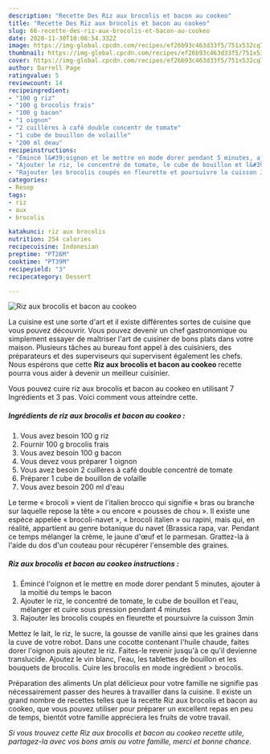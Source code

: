 ```yaml
---
description: "Recette Des Riz aux brocolis et bacon au cookeo"
title: "Recette Des Riz aux brocolis et bacon au cookeo"
slug: 66-recette-des-riz-aux-brocolis-et-bacon-au-cookeo
date: 2020-11-30T10:08:54.332Z
image: https://img-global.cpcdn.com/recipes/ef26b93c463d33f5/751x532cq70/riz-aux-brocolis-et-bacon-au-cookeo-photo-principale-de-la-recette.jpg
thumbnail: https://img-global.cpcdn.com/recipes/ef26b93c463d33f5/751x532cq70/riz-aux-brocolis-et-bacon-au-cookeo-photo-principale-de-la-recette.jpg
cover: https://img-global.cpcdn.com/recipes/ef26b93c463d33f5/751x532cq70/riz-aux-brocolis-et-bacon-au-cookeo-photo-principale-de-la-recette.jpg
author: Darrell Page
ratingvalue: 5
reviewcount: 14
recipeingredient:
- "100 g riz"
- "100 g brocolis frais"
- "100 g bacon"
- "1 oignon"
- "2 cuillères à café double concentr de tomate"
- "1 cube de bouillon de volaille"
- "200 ml deau"
recipeinstructions:
- "Émincé l&#39;oignon et le mettre en mode dorer pendant 5 minutes, ajouter à la moitié du temps le bacon"
- "Ajouter le riz, le concentré de tomate, le cube de bouillon et l&#39;eau, mélanger et cuire sous pression pendant 4 minutes"
- "Rajouter les brocolis coupés en fleurette et poursuivre la cuisson 3min"
categories:
- Resep
tags:
- riz
- aux
- brocolis

katakunci: riz aux brocolis 
nutrition: 254 calories
recipecuisine: Indonesian
preptime: "PT26M"
cooktime: "PT39M"
recipeyield: "3"
recipecategory: Dessert

---
```



![Riz aux brocolis et bacon au cookeo](https://img-global.cpcdn.com/recipes/ef26b93c463d33f5/751x532cq70/riz-aux-brocolis-et-bacon-au-cookeo-photo-principale-de-la-recette.jpg)

La cuisine est une sorte d'art et il existe différentes sortes de cuisine que vous pouvez découvrir. Vous pouvez devenir un chef gastronomique ou simplement essayer de maîtriser l'art de cuisiner de bons plats dans votre maison. Plusieurs tâches au bureau font appel à des cuisiniers, des préparateurs et des superviseurs qui supervisent également les chefs. Nous espérons que cette <strong> Riz aux brocolis et bacon au cookeo </strong> recette pourra vous aider à devenir un meilleur cuisinier.

<!--inarticleads1-->

Vous pouvez cuire riz aux brocolis et bacon au cookeo en utilisant 7 Ingrédients et 3 pas. Voici comment vous atteindre cette.

##### Ingrédients de riz aux brocolis et bacon au cookeo :

1. Vous avez besoin 100 g riz
1. Fournir 100 g brocolis frais
1. Vous avez besoin 100 g bacon
1. Vous devez vous préparer 1 oignon
1. Vous avez besoin 2 cuillères à café double concentré de tomate
1. Préparer 1 cube de bouillon de volaille
1. Vous avez besoin 200 ml d&#39;eau


Le terme « brocoli » vient de l&#39;italien brocco qui signifie « bras ou branche sur laquelle repose la tête » ou encore « pousses de chou ». Il existe une espèce appelée « brocoli-navet », « brocoli italien » ou rapini, mais qui, en réalité, appartient au genre botanique du navet (Brassica rapa, var. Pendant ce temps mélanger la crème, le jaune d&#39;œuf et le parmesan. Grattez-la à l&#39;aide du dos d&#39;un couteau pour récupérer l&#39;ensemble des graines. 

<!--inarticleads2-->

##### Riz aux brocolis et bacon au cookeo instructions :

1. Émincé l&#39;oignon et le mettre en mode dorer pendant 5 minutes, ajouter à la moitié du temps le bacon
1. Ajouter le riz, le concentré de tomate, le cube de bouillon et l&#39;eau, mélanger et cuire sous pression pendant 4 minutes
1. Rajouter les brocolis coupés en fleurette et poursuivre la cuisson 3min


Mettez le lait, le riz, le sucre, la gousse de vanille ainsi que les graines dans la cuve de votre robot. Dans une cocotte contenant l&#39;huile chaude, faites dorer l&#39;oignon puis ajoutez le riz. Faites-le revenir jusqu&#39;à ce qu&#39;il devienne translucide. Ajoutez le vin blanc, l&#39;eau, les tablettes de bouillon et les bouquets de brocolis. Cuire les brocolis en mode ingrédient &gt; brocolis. 

<!--inarticleads1-->

<p>
Préparation des aliments Un plat délicieux pour votre famille ne signifie pas nécessairement passer des heures à travailler dans la cuisine. Il existe un grand nombre de recettes telles que la recette Riz aux brocolis et bacon au cookeo, que vous pouvez utiliser pour préparer un excellent repas en peu de temps, bientôt votre famille appréciera les fruits de votre travail.
</p>

<p>
<i>Si vous trouvez cette Riz aux brocolis et bacon au cookeo recette utile, partagez-la avec vos bons amis ou votre famille, merci et bonne chance.</i>
</p>
